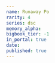 ```yaml
---
name: Runaway Po
rarity: 4
series: dsc
memory_alpha:
bigbook_tier: -1
in_portal: true
date:
published: true
---
```



